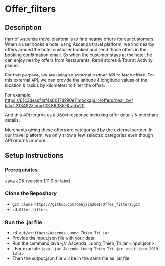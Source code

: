 # Offer_filters

## Description
Part of Ascenda travel platform is to find nearby offers for our customers. When a user books a hotel using Ascenda travel platform, we find nearby offers around the hotel customer booked and send those offers in the booking confirmation email. So when the customer stays at the hotel, he can enjoy nearby offers from Restaurants, Retail stores & Tourist Activity places.

For that purpose, we are using an external partner API to fetch offers. For this external API, we can provide the latitude & longitude values of the location & radius by kilometers to filter the offers.

For example: https://61c3deadf1af4a0017d990e7.mockapi.io/offers/near_by?lat=1.313492&lon=103.860359&rad=20

And this API returns us a JSON response including offer details & merchant details.

Merchants giving these offers are categorized by the external partner. In our travel platform, we only show a few selected categories even though API returns us more.

## Setup Instructions
### Prerequisites
Java JDK (version 1.11.0 or later)

### Clone the Repository
+ ``` git clone https://github.com/dehjaza2001/Offer_filters.git ```
+ ``` cd Offer_filters ```

### Run the .jar file
+ ``` cd out/artifacts/Ascenda_Luong_Thien_Tri_jar ```
+ Provide the input.json file with your data
+ Run the command java -jar Ascenda_Luong_Thien_Tri.jar <input.json> <checkInDate>
+ . For example ``` java -jar Ascenda_Luong_Thien_Tri.jar input.json 2019-12-25 ```
+ Then the output.json file will be in the same file as .jar file
  
